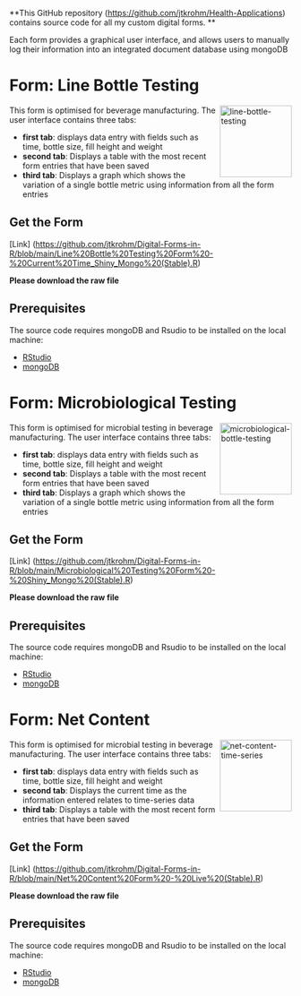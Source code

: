 **This GitHub repository (<https://github.com/jtkrohm/Health-Applications>) contains source code for all my custom digital forms.
**


Each form provides a graphical user interface, and allows users to manually log their
information into an integrated document database using mongoDB



# Form: Line Bottle Testing

<img src="/images/line_form.png" width="128" height="128" alt="line-bottle-testing" align="right" />

This form is optimised for beverage manufacturing.
The user interface contains three tabs:

 - **first tab**: displays data entry with fields such as time, bottle size, fill height and weight
 - **second tab**: Displays a table with the most recent form entries 
 that have been saved
 - **third tab**: Displays a graph which shows the variation of a single bottle metric using information from all the form entries


## Get the Form
[Link] (https://github.com/jtkrohm/Digital-Forms-in-R/blob/main/Line%20Bottle%20Testing%20Form%20-%20Current%20Time_Shiny_Mongo%20(Stable).R)

**Please download the raw file**



## Prerequisites
The source code requires mongoDB and Rsudio to be installed on the local machine: 

 - [RStudio](https://posit.co/download/rstudio-desktop/) 
 - [mongoDB](https://www.mongodb.com/docs/manual/installation/?msockid=21c90a505ee9627631511e555f8563e4#install-mongodb)


 # Form: Microbiological Testing

<img src="/images/micro_form.png" width="128" height="128" alt="microbiological-bottle-testing" align="right" />

This form is optimised for microbial testing in beverage manufacturing.
The user interface contains three tabs:

 - **first tab**: displays data entry with fields such as time, bottle size, fill height and weight
 - **second tab**: Displays a table with the most recent form entries 
 that have been saved
 - **third tab**: Displays a graph which shows the variation of a single bottle metric using information from all the form entries


## Get the Form
[Link] (https://github.com/jtkrohm/Digital-Forms-in-R/blob/main/Microbiological%20Testing%20Form%20-%20Shiny_Mongo%20(Stable).R)

**Please download the raw file**



## Prerequisites
The source code requires mongoDB and Rsudio to be installed on the local machine: 

 - [RStudio](https://posit.co/download/rstudio-desktop/) 
 - [mongoDB](https://www.mongodb.com/docs/manual/installation/?msockid=21c90a505ee9627631511e555f8563e4#install-mongodb)



 # Form: Net Content

<img src="/images/ncont_form.png" width="128" height="128" alt="net-content-time-series" align="right" />

This form is optimised for microbial testing in beverage manufacturing.
The user interface contains three tabs:

 - **first tab**: displays data entry with fields such as time, bottle size, fill height and weight
 - **second tab**: Displays the current time as the information entered relates to time-series data
 - **third tab**: Displays a table with the most recent form entries 
 that have been saved


## Get the Form
[Link] (https://github.com/jtkrohm/Digital-Forms-in-R/blob/main/Net%20Content%20Form%20-%20Live%20(Stable).R)

**Please download the raw file**



## Prerequisites
The source code requires mongoDB and Rsudio to be installed on the local machine: 

 - [RStudio](https://posit.co/download/rstudio-desktop/) 
 - [mongoDB](https://www.mongodb.com/docs/manual/installation/?msockid=21c90a505ee9627631511e555f8563e4#install-mongodb)
